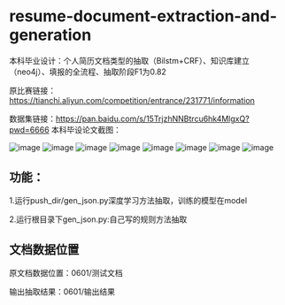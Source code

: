 # resume-document-extraction-and-generation
本科毕业设计：个人简历文档类型的抽取（Bilstm+CRF）、知识库建立（neo4j）、填报的全流程、抽取阶段F1为0.82
 
 原比赛链接：https://tianchi.aliyun.com/competition/entrance/231771/information
 
 数据集链接：https://pan.baidu.com/s/15TrjzhNNBtrcu6hk4MlgxQ?pwd=6666 
 本科毕设论文截图：
 
![image](https://github.com/yuriamao/resume-document-extraction-and-generation/assets/58117390/318dfe8b-f679-4890-842f-601f0f98acc6)
![image](https://github.com/yuriamao/resume-document-extraction-and-generation/assets/58117390/fa44a19e-22e7-44e4-a94a-2ab7591ce7f2)
![image](https://github.com/yuriamao/resume-document-extraction-and-generation/assets/58117390/caa99977-7fb7-46b0-8304-fa47c302ed4f)
![image](https://github.com/yuriamao/resume-document-extraction-and-generation/assets/58117390/51d61321-dfeb-41ed-ab10-17221a97cc3b)
![image](https://github.com/yuriamao/resume-document-extraction-and-generation/assets/58117390/4b6ba8ef-5286-407f-96c8-a21e47cbf01a)
![image](https://github.com/yuriamao/resume-document-extraction-and-generation/assets/58117390/085b38f8-2718-4e23-9c1d-7264949a220b)
![image](https://github.com/yuriamao/resume-document-extraction-and-generation/assets/58117390/7bd2c452-65ca-419d-9b5b-1c9e92f46a75)
![image](https://github.com/yuriamao/resume-document-extraction-and-generation/assets/58117390/c4cbebd8-525d-4a8d-9eea-338506b3d605)


## 功能：

1.运行push_dir/gen_json.py深度学习方法抽取，训练的模型在model

2.运行根目录下gen_json.py:自己写的规则方法抽取

## 文档数据位置

原文档数据位置：0601/测试文档

输出抽取结果：0601/输出结果





